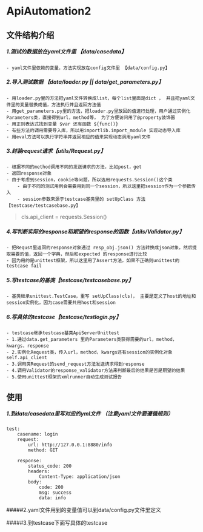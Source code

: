 # ApiAutomation2

## 文件结构介绍

##### 1.测试的数据放在yaml文件里 【data/casedata】
    - yaml文件里依赖的变量，方法实现放在config文件里 【data/config.py】

##### 2.导入测试数据 【data/loader.py || data/get_parameters.py】
    - 用loader.py里的方法把yaml文件转换成list，每个list里面是dict ， 并且把yaml文件里的变量替换成值，方法执行并且返回方法值
    - 用get_parameters.py里的方法，把loader.py里放回的值进行处理，用户通过实例化Parameters类，直接得到url，method等， 为了方便访问用了@property装饰器
    - 用正则表达式找到变量 $var 还有函数 ${func()}
    - 有些方法的调用需要导入库，所以用importlib.import_module 实现动态导入库
    - 用eval方法可以执行字符串并返回相应的值来实现动态调用yaml文件
    
##### 3.封装request请求【utils/Request.py】
    - 根据不同的method调用不同的发送请求的方法，比如post，get
    - 返回response对象
    - 由于考虑到session，cookie等问题，所以选用requests.Session()这个类
        - 由于不同的测试用例会需要用到同一个session，所以这里把session作为一个参数传入
        - session参数来源于testcase基类里的 setUpClass 方法 【testcase/testcasebase.py】
  > cls.api_client = requests.Session()

##### 4.写判断实际的response和期望的response的函数【utils/Validator.py】
    - 把Requst里返回的response对象通过 resp_obj.json() 方法转换成json对象，然后提取需要的值，返回一个字典，然后和expected 的response进行比较
    - 因为用的是unittest框架，所以这里用了Assert方法，如果不正确则unittest的testcase fail

##### 5.写testcase的基类【testcase/testcasebase.py】
    - 基类继承unittest.TestCase，重写 setUpClass(cls)， 主要是定义了host的地址和session实例化，因为case需要共用host和session

##### 6.写具体的testcase【testcase/testlogin.py】
    - testcase继承testcase基类ApiServerUnittest
    - 1.通过data.get_parameters 里的Parameters类获得需要的url，method，kwargs，response
    - 2.实例化Request类，传入url，method，kwargs还有session的实例化对象 self.api_client
    - 3.调用类Request的send_request方法发送请求得到response
    - 4.调用Validator的response_validator方法来判断最后的结果是否是期望的结果
    - 5.使用unittest框架的xmlrunner自动生成测试报告


## 使用

##### 1.到data/casedata里写对应的yml文件 （注意yaml文件要遵循规则）
>
    test:
        casename: login
        request:
            url: http://127.0.0.1:8880/info
            method: GET

        response:
            status_code: 200
            headers:
                Content-Type: application/json
            body:
                code: 200
                msg: success
                data: info



#####2.yaml文件用到的变量值可以到data/config.py文件里定义

#####3.到testcase下面写具体的testcase